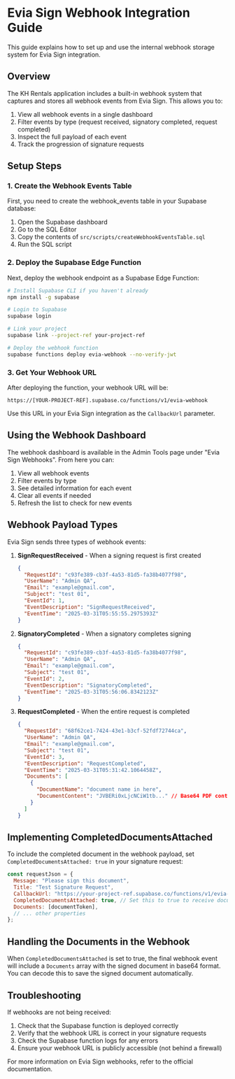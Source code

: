 # Evia Sign Webhook Integration Guide

This guide explains how to set up and use the internal webhook storage system for Evia Sign integration.

## Overview

The KH Rentals application includes a built-in webhook system that captures and stores all webhook events from Evia Sign. This allows you to:

1. View all webhook events in a single dashboard
2. Filter events by type (request received, signatory completed, request completed)
3. Inspect the full payload of each event
4. Track the progression of signature requests

## Setup Steps

### 1. Create the Webhook Events Table

First, you need to create the webhook_events table in your Supabase database:

1. Open the Supabase dashboard
2. Go to the SQL Editor
3. Copy the contents of `src/scripts/createWebhookEventsTable.sql`
4. Run the SQL script

### 2. Deploy the Supabase Edge Function

Next, deploy the webhook endpoint as a Supabase Edge Function:

```bash
# Install Supabase CLI if you haven't already
npm install -g supabase

# Login to Supabase
supabase login

# Link your project
supabase link --project-ref your-project-ref

# Deploy the webhook function
supabase functions deploy evia-webhook --no-verify-jwt
```

### 3. Get Your Webhook URL

After deploying the function, your webhook URL will be:

```
https://[YOUR-PROJECT-REF].supabase.co/functions/v1/evia-webhook
```

Use this URL in your Evia Sign integration as the `CallbackUrl` parameter.

## Using the Webhook Dashboard

The webhook dashboard is available in the Admin Tools page under "Evia Sign Webhooks". From here you can:

1. View all webhook events
2. Filter events by type
3. See detailed information for each event
4. Clear all events if needed
5. Refresh the list to check for new events

## Webhook Payload Types

Evia Sign sends three types of webhook events:

1. **SignRequestReceived** - When a signing request is first created
   ```json
   {
     "RequestId": "c93fe389-cb3f-4a53-81d5-fa38b4077f98",
     "UserName": "Admin QA",
     "Email": "example@gmail.com",
     "Subject": "test 01",
     "EventId": 1,
     "EventDescription": "SignRequestReceived",
     "EventTime": "2025-03-31T05:55:55.2975393Z"
   }
   ```

2. **SignatoryCompleted** - When a signatory completes signing
   ```json
   {
     "RequestId": "c93fe389-cb3f-4a53-81d5-fa38b4077f98",
     "UserName": "Admin QA",
     "Email": "example@gmail.com",
     "Subject": "test 01",
     "EventId": 2,
     "EventDescription": "SignatoryCompleted",
     "EventTime": "2025-03-31T05:56:06.8342123Z"
   }
   ```

3. **RequestCompleted** - When the entire request is completed
   ```json
   {
     "RequestId": "68f62ce1-7424-43e1-b3cf-52fdf72744ca",
     "UserName": "Admin QA",
     "Email": "example@gmail.com",
     "Subject": "test 01",
     "EventId": 3,
     "EventDescription": "RequestCompleted",
     "EventTime": "2025-03-31T05:31:42.1064458Z",
     "Documents": [
       {
         "DocumentName": "document name in here",
         "DocumentContent": "JVBERi0xLjcNCiW1tb..." // Base64 PDF content
       }
     ]
   }
   ```

## Implementing CompletedDocumentsAttached

To include the completed document in the webhook payload, set `CompletedDocumentsAttached: true` in your signature request:

```javascript
const requestJson = {
  Message: "Please sign this document",
  Title: "Test Signature Request",
  CallbackUrl: "https://your-project-ref.supabase.co/functions/v1/evia-webhook",
  CompletedDocumentsAttached: true, // Set this to true to receive documents
  Documents: [documentToken],
  // ... other properties
};
```

## Handling the Documents in the Webhook

When `CompletedDocumentsAttached` is set to true, the final webhook event will include a `Documents` array with the signed document in base64 format. You can decode this to save the signed document automatically.

## Troubleshooting

If webhooks are not being received:

1. Check that the Supabase function is deployed correctly
2. Verify that the webhook URL is correct in your signature requests
3. Check the Supabase function logs for any errors
4. Ensure your webhook URL is publicly accessible (not behind a firewall)

For more information on Evia Sign webhooks, refer to the official documentation. 